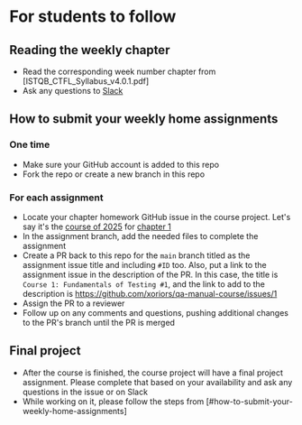 # For students to follow

## Reading the weekly chapter

- Read the corresponding week number chapter from [ISTQB_CTFL_Syllabus_v4.0.1.pdf]
- Ask any questions to [Slack](https://xorio.slack.com/archives/C085WSHDPLK)

## How to submit your weekly home assignments

### One time

- Make sure your GitHub account is added to this repo
- Fork the repo or create a new branch in this repo

### For each assignment

- Locate your chapter homework GitHub issue in the course project. Let's say it's the [course of 2025](https://github.com/orgs/xoriors/projects/2) for [chapter 1](https://github.com/xoriors/qa-manual-course/issues/1)
- In the assignment branch, add the needed files to complete the assignment
- Create a PR back to this repo for the `main` branch titled as the assignment issue title and including `#ID` too. Also, put a link to the assignment issue in the description of the PR.
  In this case, the title is `Course 1: Fundamentals of Testing #1`, and the link to add to the description is https://github.com/xoriors/qa-manual-course/issues/1
- Assign the PR to a reviewer
- Follow up on any comments and questions, pushing additional changes to the PR's branch until the PR is merged

## Final project

- After the course is finished, the course project will have a final project assignment. Please complete that based on your availability and ask any questions in the issue or on Slack
- While working on it, please follow the steps from [#how-to-submit-your-weekly-home-assignments]
